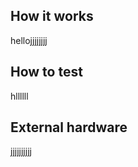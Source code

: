 <!---

This file is used to generate your project datasheet. Please fill in the information below and delete any unused
sections.

You can also include images in this folder and reference them in the markdown. Each image must be less than
512 kb in size, and the combined size of all images must be less than 1 MB.
-->

## How it works

hellojjjjjjjj

## How to test
hllllll

## External hardware
jjjjjjjjjj
